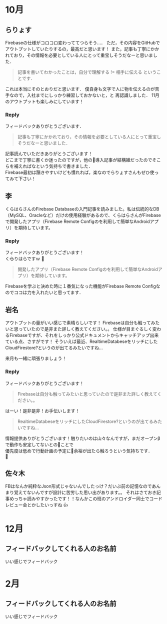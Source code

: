 # 10月

## らりょす

Firebaseの仕様がコロコロ変わっててつらそう…．
ただ，その内容をGitHubでアウトプットしていたりするの，最高だと思います！
また，記事も丁寧にかかれており，その情報を必要としている人にとって重宝しそうだなーと思いました．

> 記事を書いてわかったことは，自分で理解する != 相手に伝える ということです．

これは本当にそのとおりだと思います．
僕自身も文字で人に物を伝えるのが苦手なので，入社までにしっかり練習しておかないと，と
再認識しました．
11月のアウトプットも楽しみにしています！

### Reply

フィードバックありがとうございます． 

> 記事も丁寧にかかれており，その情報を必要としている人にとって重宝しそうだなーと思いました．

記事読んでいただきありがとうございます！  
どこまで丁寧に書くか迷ったのですが，他の導入記事が結構雑だったのでそこらを補えればなという気持ちで書きました．  
Firebase最初は躓きやすいけども慣れれば，楽なのでらりょすさんもぜひ使ってみて下さい！  

## 李
くらはらさんのFirebase Databaseの入門記事を読みました。私は伝統的なDB（MySQL、Oracleなど）だけの使用経験があるので、くらはらさんがFirebaseで開発したアプリ（Firebase Remote Configのを利用して簡単なAndroidアプリ）を期待しています。

### Reply

フィードバックありがとうございます！  
く<s>ら</s>りはらですｗ  

> 開発したアプリ（Firebase Remote Configのを利用して簡単なAndroidアプリ）を期待しています。

Firebaseを学ぶと決めた時に１番気になった機能がFirebase Remote Configなのでココは力を入れたいと思ってます．  


## 岩名
アウトプットの量がいい感じで素晴らしいです！
Firebaseは自分も触ってみたいと思っていたので是非また詳しく教えてください。。
仕様が目まぐるしく変わるFirebaseですが、それをしっかり公式ドキュメントからキャッチアップ出来ている点、さすがです！
そういえば最近、RealtimeDatabeseをリッチにしたCloudFirestore?というのが出てるみたいですね...

来月も一緒に頑張りましょう！

### Reply

フィードバックありがとうございます！  

> Firebaseは自分も触ってみたいと思っていたので是非また詳しく教えてください。。

はーい！是非是非！お手伝いします！  

> RealtimeDatabeseをリッチにしたCloudFirestore?というのが出てるみたいですね...

情報提供ありがとうございます！触りたいのは山々なんですが，まだオープンβで動作も安定してないとのことで  
優先度は低めで行動計画の予定に余裕が出たら触ろうという気持ちです．  


## 佐々木
FBはなんか純粋なJson形式じゃないんでしたっけ？だいぶ前の記憶なのであんまり覚えてないんですが設計に苦労した思い出があります。。
それはさておき記事めっちゃ読みやすかったです！！なんかこの班のアンドロイダー同士でコードレビュー会とかしたいっすね :+1:

# 12月

## フィードバックしてくれる人のお名前

いい感じでフィードバック

# 2月

## フィードバックしてくれる人のお名前

いい感じでフィードバック
